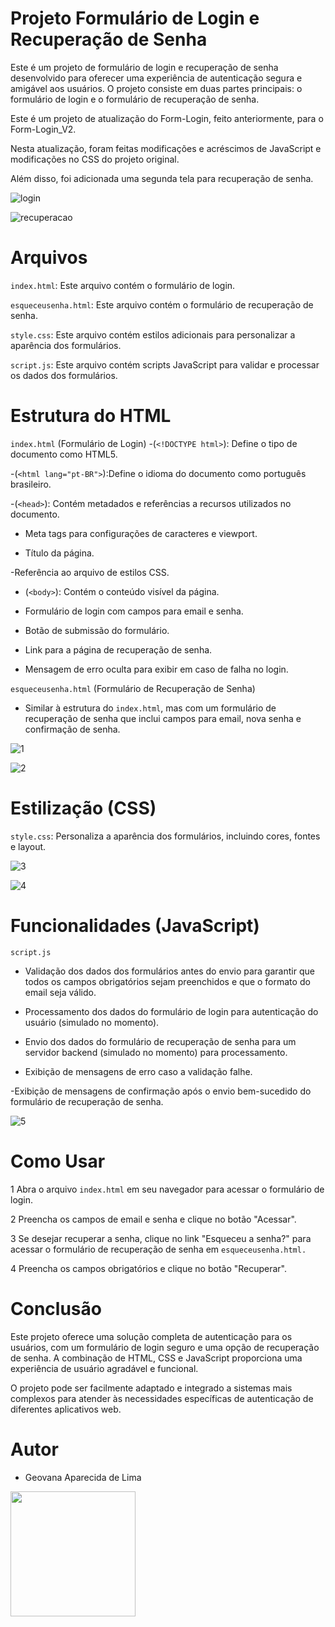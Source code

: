 # Projeto Formulário de Login e Recuperação de Senha 
Este é um projeto de formulário de login e recuperação de senha desenvolvido para oferecer uma experiência de autenticação segura e amigável aos usuários. O projeto consiste em duas partes principais: o formulário de login e o formulário de recuperação de senha.

Este é um projeto de atualização do Form-Login, feito anteriormente, para o Form-Login_V2.

Nesta atualização, foram feitas modificações e acréscimos de JavaScript e modificações no CSS do projeto original. 

Além disso, foi adicionada uma segunda tela para recuperação de senha.

![login](https://github.com/Geovanaaplima/form-Login_V2/assets/140809949/25d8c574-934c-4ec6-a196-d0fdd6c4ecdd)


![recuperacao](https://github.com/Geovanaaplima/form-Login_V2/assets/140809949/565944cd-f057-4d21-8819-eaaf507365b6)




# Arquivos
`index.html`: Este arquivo contém o formulário de login.

`esqueceusenha.html`: Este arquivo contém o formulário de recuperação de senha.

`style.css`: Este arquivo contém estilos adicionais para personalizar a aparência dos formulários.

`script.js`: Este arquivo contém scripts JavaScript para validar e processar os dados dos formulários.

# Estrutura do HTML
`index.html` (Formulário de Login)
-(`<!DOCTYPE html>`): Define o tipo de documento como HTML5.

-(`<html lang="pt-BR">`):Define o idioma do documento como português brasileiro.

-(`<head>`): Contém metadados e referências a recursos utilizados no documento.

- Meta tags para configurações de caracteres e viewport.

- Título da página.

-Referência ao arquivo de estilos CSS.

- (`<body>`): Contém o conteúdo visível da página.

- Formulário de login com campos para email e senha.

- Botão de submissão do formulário.

- Link para a página de recuperação de senha.

- Mensagem de erro oculta para exibir em caso de falha no login.

`esqueceusenha.html` (Formulário de Recuperação de Senha)

- Similar à estrutura do `index.html`, mas com um formulário de recuperação de senha que inclui campos para email, nova senha e confirmação de senha.

![1](https://github.com/Geovanaaplima/form-Login_V2/assets/140809949/0f3aea31-b467-4c12-9478-30d1e397e39f)


![2](https://github.com/Geovanaaplima/form-Login_V2/assets/140809949/a514a373-38f1-4ee2-8bda-5e90f4dd776c)


# Estilização (CSS)

`style.css`: Personaliza a aparência dos formulários, incluindo cores, fontes e layout.

![3](https://github.com/Geovanaaplima/form-Login_V2/assets/140809949/27430967-7e7c-48b1-ab59-37d017207ce7)

![4](https://github.com/Geovanaaplima/form-Login_V2/assets/140809949/20103909-3cd3-4e0e-99a8-aa915360ab2a)

# Funcionalidades (JavaScript)

`script.js`

- Validação dos dados dos formulários antes do envio para garantir que todos os campos obrigatórios sejam preenchidos e que o formato do email seja válido.

- Processamento dos dados do formulário de login para autenticação do usuário (simulado no momento).

- Envio dos dados do formulário de recuperação de senha para um servidor backend (simulado no momento) para processamento.

- Exibição de mensagens de erro caso a validação falhe.

-Exibição de mensagens de confirmação após o envio bem-sucedido do formulário de recuperação de senha.

![5](https://github.com/Geovanaaplima/form-Login_V2/assets/140809949/3c7cd173-379a-4c9e-a010-fa7fa4deb9a5)

# Como Usar

1 Abra o arquivo `index.html` em seu navegador para acessar o formulário de login.

2 Preencha os campos de email e senha e clique no botão "Acessar".

3 Se desejar recuperar a senha, clique no link "Esqueceu a senha?" para acessar o formulário de recuperação de senha em `esqueceusenha.html.`

4 Preencha os campos obrigatórios e clique no botão "Recuperar".

# Conclusão
Este projeto oferece uma solução completa de autenticação para os usuários, com um formulário de login seguro e uma opção de recuperação de senha. A combinação de HTML, CSS e JavaScript proporciona uma experiência de usuário agradável e funcional.

O projeto pode ser facilmente adaptado e integrado a sistemas mais complexos para atender às necessidades específicas de autenticação de diferentes aplicativos web.

# Autor 
* Geovana Aparecida de Lima
  

<img src="https://github.com/Geovanaaplima/form-Login_V2/assets/140809949/de466838-5d13-407e-bb50-bc64b28cf114" width=200>
